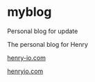 # myblog
Personal blog for update

The personal blog for Henry

[henry-io.com](https://www.henry-io.com)

[henryio.com](https://www.henryio.com)
